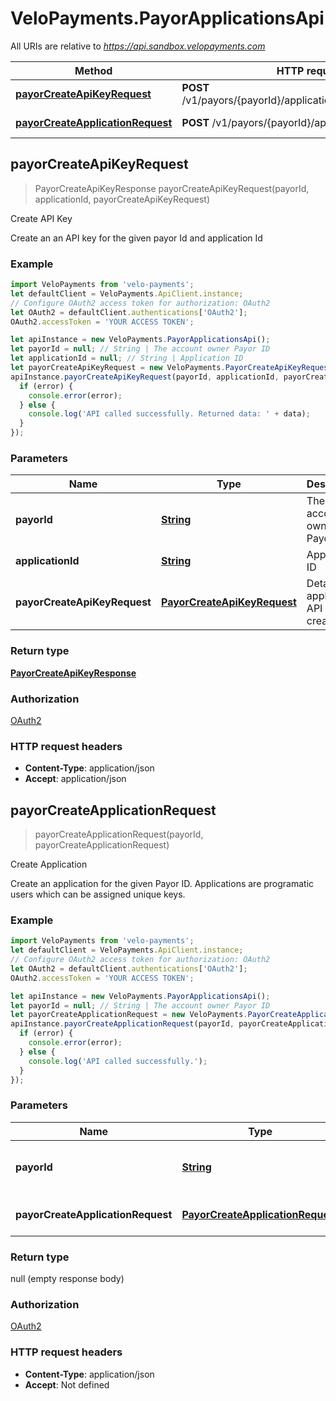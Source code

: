 # VeloPayments.PayorApplicationsApi

All URIs are relative to *https://api.sandbox.velopayments.com*

Method | HTTP request | Description
------------- | ------------- | -------------
[**payorCreateApiKeyRequest**](PayorApplicationsApi.md#payorCreateApiKeyRequest) | **POST** /v1/payors/{payorId}/applications/{applicationId}/keys | Create API Key
[**payorCreateApplicationRequest**](PayorApplicationsApi.md#payorCreateApplicationRequest) | **POST** /v1/payors/{payorId}/applications | Create Application



## payorCreateApiKeyRequest

> PayorCreateApiKeyResponse payorCreateApiKeyRequest(payorId, applicationId, payorCreateApiKeyRequest)

Create API Key

Create an an API key for the given payor Id and application Id

### Example

```javascript
import VeloPayments from 'velo-payments';
let defaultClient = VeloPayments.ApiClient.instance;
// Configure OAuth2 access token for authorization: OAuth2
let OAuth2 = defaultClient.authentications['OAuth2'];
OAuth2.accessToken = 'YOUR ACCESS TOKEN';

let apiInstance = new VeloPayments.PayorApplicationsApi();
let payorId = null; // String | The account owner Payor ID
let applicationId = null; // String | Application ID
let payorCreateApiKeyRequest = new VeloPayments.PayorCreateApiKeyRequest(); // PayorCreateApiKeyRequest | Details of application API key to create
apiInstance.payorCreateApiKeyRequest(payorId, applicationId, payorCreateApiKeyRequest, (error, data, response) => {
  if (error) {
    console.error(error);
  } else {
    console.log('API called successfully. Returned data: ' + data);
  }
});
```

### Parameters


Name | Type | Description  | Notes
------------- | ------------- | ------------- | -------------
 **payorId** | [**String**](.md)| The account owner Payor ID | 
 **applicationId** | [**String**](.md)| Application ID | 
 **payorCreateApiKeyRequest** | [**PayorCreateApiKeyRequest**](PayorCreateApiKeyRequest.md)| Details of application API key to create | 

### Return type

[**PayorCreateApiKeyResponse**](PayorCreateApiKeyResponse.md)

### Authorization

[OAuth2](../README.md#OAuth2)

### HTTP request headers

- **Content-Type**: application/json
- **Accept**: application/json


## payorCreateApplicationRequest

> payorCreateApplicationRequest(payorId, payorCreateApplicationRequest)

Create Application

Create an application for the given Payor ID. Applications are programatic users which can be assigned unique keys.

### Example

```javascript
import VeloPayments from 'velo-payments';
let defaultClient = VeloPayments.ApiClient.instance;
// Configure OAuth2 access token for authorization: OAuth2
let OAuth2 = defaultClient.authentications['OAuth2'];
OAuth2.accessToken = 'YOUR ACCESS TOKEN';

let apiInstance = new VeloPayments.PayorApplicationsApi();
let payorId = null; // String | The account owner Payor ID
let payorCreateApplicationRequest = new VeloPayments.PayorCreateApplicationRequest(); // PayorCreateApplicationRequest | Details of application to create
apiInstance.payorCreateApplicationRequest(payorId, payorCreateApplicationRequest, (error, data, response) => {
  if (error) {
    console.error(error);
  } else {
    console.log('API called successfully.');
  }
});
```

### Parameters


Name | Type | Description  | Notes
------------- | ------------- | ------------- | -------------
 **payorId** | [**String**](.md)| The account owner Payor ID | 
 **payorCreateApplicationRequest** | [**PayorCreateApplicationRequest**](PayorCreateApplicationRequest.md)| Details of application to create | 

### Return type

null (empty response body)

### Authorization

[OAuth2](../README.md#OAuth2)

### HTTP request headers

- **Content-Type**: application/json
- **Accept**: Not defined

